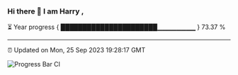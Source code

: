 ### Hi there 👋 I am Harry , 

⏳ Year progress { ██████████████████████▁▁▁▁▁▁▁▁ } 73.37 %

---

⏰ Updated on Mon, 25 Sep 2023 19:28:17 GMT

![Progress Bar CI](https://github.com/duykhang68/duykhang68/workflows/Progress%20Bar%20CI/badge.svg)
